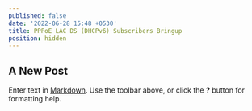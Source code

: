 ```yaml
---
published: false
date: '2022-06-28 15:48 +0530'
title: PPPoE LAC DS (DHCPv6) Subscribers Bringup
position: hidden
---
```

## A New Post

Enter text in [Markdown](http://daringfireball.net/projects/markdown/). Use the toolbar above, or click the **?** button for formatting help.
